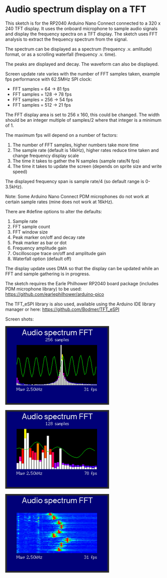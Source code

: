 # Audio spectrum display on a TFT

This sketch is for the RP2040 Arduino Nano Connect connected to a 320 x 240 TFT display. It uses the onboard microphone to sample audio signals and display the frequency spectra on a TFT display.  The sketch uses FFT analysis to extract the frequency spectrum from the signal.

The spectrum can be displayed as a spectrum (frequency .v. amlitude) format, or as a scrolling waterfall (frequency .v. time).

The peaks are displayed and decay. The waveform can also be displayed.

Screen update rate varies with the number of FFT samples taken, example fps performance with 62.5MHz SPI clock:
* FFT samples = 64  ->  81 fps
* FFT samples = 128 ->  78 fps
* FFT samples = 256 ->  54 fps
* FFT samples = 512 ->  21 fps

The FFT display area is set to 256 x 160, this could be changed. The width should be an integer multiple of samples/2 where that integer is a minimum of 1.

The maximum fps will depend on a number of factors:
1. The number of FFT samples, higher numbers take more time
2. The sample rate (default is 14kHz), higher rates reduce time taken and change frequency display scale
3. The time it takes to gather the N samples (sample rate/N fps)
4. The time it takes to update the screen (depends on sprite size and write speed)

The displayed frequency span is sample rate/4 (so default range is 0-3.5kHz).

Note: Some Arduino Nano Connect PDM microphones do not work at certain sample rates (mine does not work at 16kHz).

There are #define options to alter the defaults:
1. Sample rate
2. FFT sample count
3. FFT window size
4. Peak marker on/off and decay rate
5. Peak marker as bar or dot
6. Frequency amplitude gain
7. Oscilloscope trace on/off and amplitude gain
8. Waterfall option (default off)

The display update uses DMA so that the display can be updated while an FFT and sample gathering is in progress.

The sketch requires the Earle Philhower RP2040 board package (includes PDM microphone library) to be used:
https://github.com/earlephilhower/arduino-pico

The TFT_eSPI library is also used, available using the Arduino IDE library manager or here:
https://github.com/Bodmer/TFT_eSPI

Screen shots:

![FFT_spectrum_1.png](https://github.com/Bodmer/Audio-Spectrum-FFT/blob/main/FFT_spectrum_1.png?raw=true)

![FFT_spectrum_1.png](https://github.com/Bodmer/Audio-Spectrum-FFT/blob/main/FFT_spectrum_2.png?raw=true)

![FFT_spectrum_1.png](https://github.com/Bodmer/Audio-Spectrum-FFT/blob/main/FFT_waterfall.png?raw=true)
